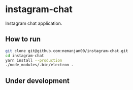 # instagram-chat

Instagram chat application.

## How to run

``` bash
git clone git@github.com:nemanjan00/instagram-chat.git
cd instagram-chat
yarn install --production
./node_modules/.bin/electron .
```

## **Under development**

